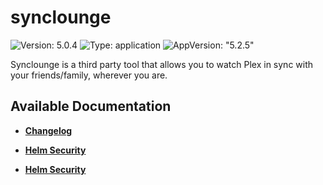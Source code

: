# synclounge

![Version: 5.0.4](https://img.shields.io/badge/Version-5.0.4-informational?style=flat-square) ![Type: application](https://img.shields.io/badge/Type-application-informational?style=flat-square) ![AppVersion: "5.2.5"](https://img.shields.io/badge/AppVersion-"5.2.5"-informational?style=flat-square)

Synclounge is a third party tool that allows you to watch Plex in sync with your friends/family, wherever you are.

## Available Documentation

- [**Changelog**](CHANGELOG)

- [**Helm Security**](container-security)

- [**Helm Security**](helm-security)


